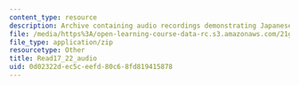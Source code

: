 ```yaml
---
content_type: resource
description: Archive containing audio recordings demonstrating Japanese pronunciation.
file: /media/https%3A/open-learning-course-data-rc.s3.amazonaws.com/21g-504-japanese-iv-spring-2009/0d02322dec5ceefd80c68fd819415878_Read17_22_audio.zip
file_type: application/zip
resourcetype: Other
title: Read17_22_audio
uid: 0d02322d-ec5c-eefd-80c6-8fd819415878
---
```

